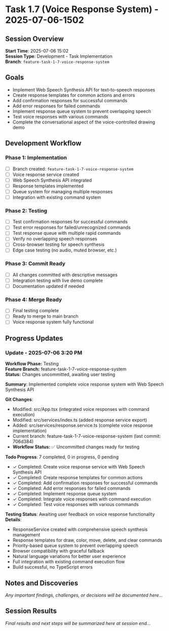 # Task 1.7 (Voice Response System) - 2025-07-06-1502

## Session Overview
**Start Time**: 2025-07-06 15:02  
**Session Type**: Development - Task Implementation  
**Branch**: `feature-task-1-7-voice-response-system`  

## Goals
- Implement Web Speech Synthesis API for text-to-speech responses
- Create response templates for common actions and errors
- Add confirmation responses for successful commands
- Add error responses for failed commands
- Implement response queue system to prevent overlapping speech
- Test voice responses with various commands
- Complete the conversational aspect of the voice-controlled drawing demo

## Development Workflow

### Phase 1: Implementation
- [ ] Branch created: `feature-task-1-7-voice-response-system`
- [ ] Voice response service created
- [ ] Web Speech Synthesis API integrated
- [ ] Response templates implemented
- [ ] Queue system for managing multiple responses
- [ ] Integration with existing command system

### Phase 2: Testing
- [ ] Test confirmation responses for successful commands
- [ ] Test error responses for failed/unrecognized commands
- [ ] Test response queue with multiple rapid commands
- [ ] Verify no overlapping speech responses
- [ ] Cross-browser testing for speech synthesis
- [ ] Edge case testing (no audio, muted browser, etc.)

### Phase 3: Commit Ready
- [ ] All changes committed with descriptive messages
- [ ] Integration testing with live demo complete
- [ ] Documentation updated if needed

### Phase 4: Merge Ready
- [ ] Final testing complete
- [ ] Ready to merge to main branch
- [ ] Voice response system fully functional

## Progress Updates

### Update - 2025-07-06 3:20 PM

**Workflow Phase:** Testing  
**Feature Branch:** feature-task-1-7-voice-response-system  
**Status:** Changes uncommitted, awaiting user testing

**Summary**: Implemented complete voice response system with Web Speech Synthesis API

**Git Changes**:
- Modified: src/App.tsx (integrated voice responses with command execution)
- Modified: src/services/index.ts (added response service export)
- Added: src/services/response.service.ts (complete voice response implementation)
- Current branch: feature-task-1-7-voice-response-system (last commit: 706d384)
- **Workflow Status:** ✅ Uncommitted changes ready for testing

**Todo Progress**: 7 completed, 0 in progress, 0 pending
- ✓ Completed: Create voice response service with Web Speech Synthesis API
- ✓ Completed: Create response templates for common actions
- ✓ Completed: Add confirmation responses for successful commands
- ✓ Completed: Add error responses for failed commands
- ✓ Completed: Implement response queue system
- ✓ Completed: Integrate voice responses with command execution
- ✓ Completed: Test voice responses with various commands

**Testing Status**: Awaiting user feedback on voice response functionality
**Details**: 
- ResponseService created with comprehensive speech synthesis management
- Response templates for draw, color, move, delete, and clear commands
- Priority-based queue system to prevent overlapping speech
- Browser compatibility with graceful fallback
- Natural language variations for better user experience
- Full integration with existing command execution flow
- Build successful, no TypeScript errors

## Notes and Discoveries

*Any important findings, challenges, or decisions will be documented here...*

## Session Results

*Final results and next steps will be summarized here at session end...*